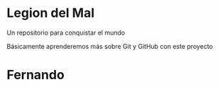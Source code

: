 # Legion del Mal
Un repositorio para conquistar el mundo

Básicamente aprenderemos más sobre Git y GitHub con este proyecto

# Fernando 